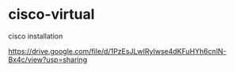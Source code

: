 # cisco-virtual
cisco installation

https://drive.google.com/file/d/1PzEsJLwIRyIwse4dKFuHYh6cnIN-Bx4c/view?usp=sharing
